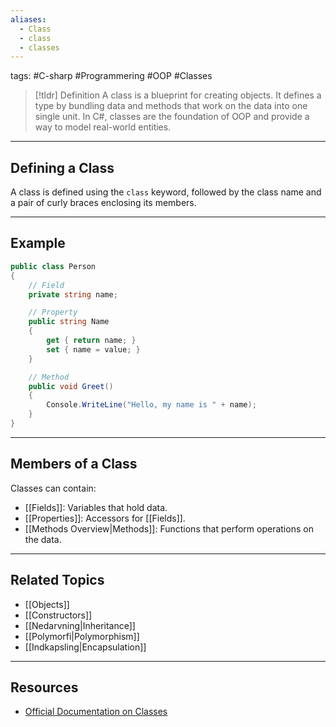 ```yaml
---
aliases:
  - Class
  - class
  - classes
---
```

tags: #C-sharp #Programmering #OOP #Classes

> [!tldr] Definition
> A class is a blueprint for creating objects. It defines a type by bundling data and methods that work on the data into one single unit. In C#, classes are the foundation of OOP and provide a way to model real-world entities. 

---

## Defining a Class
A class is defined using the `class` keyword, followed by the class name and a pair of curly braces enclosing its members.

---

## Example
```csharp
public class Person
{
    // Field
    private string name;

    // Property
    public string Name
    {
        get { return name; }
        set { name = value; }
    }

    // Method
    public void Greet()
    {
        Console.WriteLine("Hello, my name is " + name);
    }
}
```

---

## Members of a Class
Classes can contain:

- [[Fields]]: Variables that hold data.
- [[Properties]]: Accessors for [[Fields]].
- [[Methods Overview|Methods]]: Functions that perform operations on the data.

---

## Related Topics
- [[Objects]]
- [[Constructors]]
- [[Nedarvning|Inheritance]]
- [[Polymorfi|Polymorphism]]
- [[Indkapsling|Encapsulation]]

---

## Resources
- [Official Documentation on Classes](https://docs.microsoft.com/en-us/dotnet/csharp/programming-guide/classes-and-structs/classes)